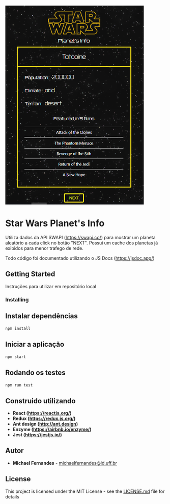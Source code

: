 

![](https://github.com/mfazevedo/StarWarsPlanets/blob/master/appFace.png)


# Star Wars Planet's Info

Utiliza dados da API SWAPI (https://swapi.co/) para mostrar um planeta aleatório a cada click no botão "NEXT".
Possui um cache dos planetas já exibidos para menor trafego de rede.

Todo código foi documentado utilizando o JS Docs (https://jsdoc.app/)

## Getting Started

Instruções para utilizar em repositório local

### Installing

## Instalar dependências
`npm install`

## Iniciar a aplicação
`npm start`

## Rodando os testes
`npm run test`

## Construido utilizando

* **React (https://reactjs.org/)**
* **Redux (https://redux.js.org/)**
* **Ant design (http://ant.design)**
* **Enzyme (https://airbnb.io/enzyme/)**
* **Jest (https://jestjs.io/)**

## Autor

* **Michael Fernandes** - michaelfernandes@id.uff.br

## License

This project is licensed under the MIT License - see the [LICENSE.md](LICENSE.md) file for details

